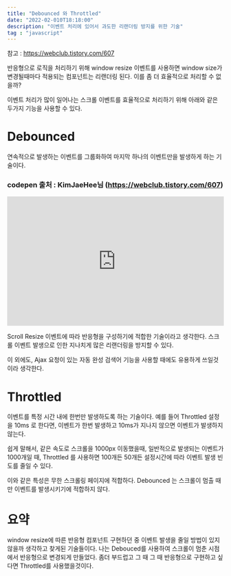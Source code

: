 ```yaml
---
title: "Debounced 와 Throttled"
date: "2022-02-010T18:18:00"
description: "이벤트 처리에 있어서 과도한 리랜더링 방지를 위한 기술"
tag : "javascript"
---
```


참고 : https://webclub.tistory.com/607
<br>


반응형으로 로직을 처리하기 위해 window resize 이벤트를 사용하면 window size가 변경될때마다 적용되는 컴포넌트는 리랜더링 된다. 이를 좀 더 효율적으로 처리할 수 없을까?

이벤트 처리가 많이 일어나는 스크롤 이벤트를 효율적으로 처리하기 위해 아래와 같은 두가지 기능을 사용할 수 있다.
# Debounced

연속적으로 발생하는 이벤트를 그룹화하여 마지막 하나의 이벤트만을 발생하게 하는 기술이다. 


### codepen 출처 : KimJaeHee님 (https://webclub.tistory.com/607)

<iframe height="300" style="width: 100%;" scrolling="no" title="Debounce. Trailing" src="https://codepen.io/jaehee/embed/XoKeRW?default-tab=html%2Cresult&theme-id=dark" frameborder="no" loading="lazy" allowtransparency="true" allowfullscreen="true">
  See the Pen <a href="https://codepen.io/jaehee/pen/XoKeRW">
  Debounce. Trailing</a> by jaeheekim (<a href="https://codepen.io/jaehee">@jaehee</a>)
  on <a href="https://codepen.io">CodePen</a>.
</iframe>

<br />

Scroll Resize 이벤트에 따라 반응형을 구성하기에 적합한 기술이라고 생각한다. 스크롤 이벤트 발생으로 인한 지나치게 많은 리랜더링을 방지할 수 있다.

이 외에도, Ajax 요청이 있는 자동 완성 검색어 기능을 사용할 때에도 유용하게 쓰일것이라 생각한다.



# Throttled 
이벤트를 특정 시간 내에 한번만 발생하도록 하는 기술이다. 예를 들어 Throttled 설정을 10ms 로 한다면, 이벤트가 한번 발생하고 10ms가 지나지 않으면 이벤트가 발생하지 않는다.

쉽게 말해서, 같은 속도로 스크롤을 1000px 이동했을때, 일반적으로 발생되는 이벤트가 1000개일 때, Throttled 를 사용하면 100개든 50개든 설정시간에 따라 이벤트 발생 빈도를 줄일 수 있다.

이와 같은 특성은 무한 스크롤링 페이지에 적합하다. Debounced 는 스크롤이 멈출 때만 이벤트를 발생시키기에 적합하지 않다.


# 요약

window resize에 따른 반응형 컴포넌트 구현하던 중 이벤트 발생을 줄일 방법이 있지 않을까 생각하고 찾게된 기술들이다. 나는 Debouced를 사용하여 스크롤이 멈춘 시점에서 반응형으로 변경되게 만들었다. 좀더 부드럽고 그 때 그 때 반응형으로 구현하고 싶다면 Throttled를 사용했을것이다.